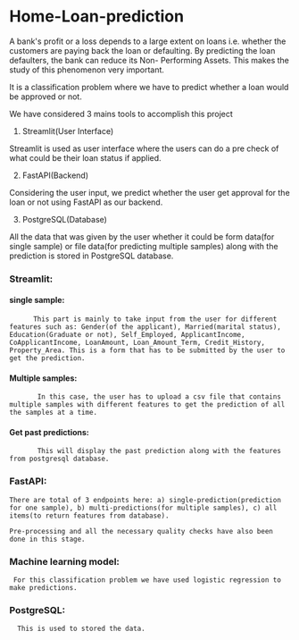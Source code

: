 # Home-Loan-prediction

A bank's profit or a loss depends to a large extent on loans i.e. whether the customers are paying back the loan or defaulting. By predicting the loan defaulters, the bank can reduce its Non- Performing Assets. This makes the study of this phenomenon very important.

It is a classification problem where we have to predict whether a loan would be approved or not. 

We have considered 3 mains tools to accomplish this project
1. Streamlit(User Interface)

  Streamlit is used as user interface where the users can do a pre check of what could be their loan status if applied.
  
2. FastAPI(Backend)

  Considering the user input, we predict whether the user get approval for the loan or not using FastAPI as our backend.
  
3. PostgreSQL(Database)

  All the data that was given by the user whether it could be form data(for single sample) or file data(for predicting multiple samples) along with the prediction is stored in PostgreSQL database.

### Streamlit:
  #### single sample: 
          This part is mainly to take input from the user for different features such as: Gender(of the applicant), Married(marital status), Education(Graduate or not), Self_Employed, ApplicantIncome, CoApplicantIncome, LoanAmount, Loan_Amount_Term, Credit_History, Property_Area. This is a form that has to be submitted by the user to get the prediction.
  
  #### Multiple samples: 
           In this case, the user has to upload a csv file that contains multiple samples with different features to get the prediction of all the samples at a time. 
  
  #### Get past predictions: 
           This will display the past prediction along with the features from postgresql database.
  
### FastAPI:
    There are total of 3 endpoints here: a) single-prediction(prediction for one sample), b) multi-predictions(for multiple samples), c) all items(to return features from database).
    
    Pre-processing and all the necessary quality checks have also been done in this stage.
    
    
### Machine learning model:
     For this classification problem we have used logistic regression to make predictions.
     
### PostgreSQL:
      This is used to stored the data.



